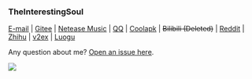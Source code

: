 ### TheInterestingSoul

[E-mail](mailto:wangpy01@outlook.com) | [Gitee](https://gitee.com/theinterestingsoul/) | [Netease Music](https://music.163.com/#/user/home?id=332988779) | [QQ](https://wpa.qq.com/msgrd?v=3&uin=1974224207&site=qqq&menu=yes) | [Coolapk](https://coolapk.com/u/2314114) | ~~Bilibili (Deleted)~~ | [Reddit](https://www.reddit.com/user/TheInterestingSoul) | [Zhihu](https://www.zhihu.com/people/theinterestingsoul) | [v2ex](https://v2ex.com/member/tistest) | [Luogu](https://www.luogu.com.cn/user/240074)

Any question about me? [Open an issue here](https://github.com/TheInterestingSoul/TheInterestingSoul/issues/new).

![](https://github-readme-stats.vercel.app/api?username=TheInterestingSoul)
